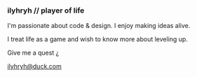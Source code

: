 ### ilyhryh // player of life

I'm passionate about code & design. I enjoy making ideas alive.

I treat life as a game and wish to know more about leveling up.

Give me a quest ¿

ilyhryh@duck.com
